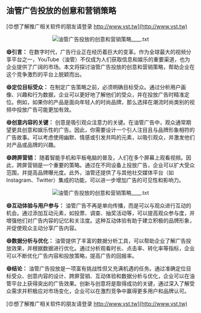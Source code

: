 ## **油管广告投放的创意和营销策略**

[😍想了解推广相关软件的朋友请登录 http://www.vst.tw](http://www.vst.tw)

 <center><img src="https://vst.tw/MP4/tuiguang/png/6.png" alt="油管广告投放的创意和营销策略____.txt"></center>

**😄引言：**
在数字时代，广告行业正在经历着巨大的变革。作为全球最大的视频分享平台之一，YouTube（油管）不仅成为人们获取信息和娱乐的重要渠道，也为企业提供了广阔的市场。本文将探讨油管广告投放的创意和营销策略，帮助企业在这个竞争激烈的平台上脱颖而出。

**😄定位目标受众：**
在制定广告策略之前，必须明确目标受众。通过分析用户画像、兴趣和行为数据，企业可以更好地了解他们的受众，并在投放广告时精准定位。例如，如果你的产品是面向年轻人的时尚品牌，那么选择在潮流时尚类别的视频中投放广告可能更加有效。

**😄创意内容的关键：**
创意是吸引观众注意力的关键。在油管广告中，观众通常期望更具创意和娱乐性的广告。因此，你需要设计一个引人注目且与品牌形象相符的广告故事。可以考虑使用幽默、情感或引发共鸣的元素，以吸引观众，并激发他们对产品或品牌的兴趣。

**😄跨屏营销：**
随着智能手机和平板电脑的普及，人们在多个屏幕上观看视频。因此，跨屏营销是一个重要的策略。通过在不同设备上投放广告，企业可以扩大受众范围，并提高品牌曝光度。此外，油管还提供了与其他社交媒体平台（如Instagram、Twitter）集成的功能，可以进一步增加广告的可见性和影响力。

 <center><img src="https://vst.tw/MP4/tuiguang/png/6.png" alt="油管广告投放的创意和营销策略____.txt"></center>

**😄互动体验与用户参与：**
油管广告不再是单向传播，而是可以与观众进行互动的机会。通过添加互动元素，如投票、调查、抽奖活动等，可以提高观众参与度，并增强他们对广告内容的记忆和关注度。这种互动体验有助于建立积极的品牌形象，并促使观众主动分享广告内容。

**😄数据分析与优化：**
油管提供了丰富的数据分析工具，可以帮助企业了解广告投放效果，并根据数据进行优化。通过分析观看时长、点击率、转化率等指标，企业可以不断优化广告内容和投放策略，提高广告的回报率。

**😄结论：**
油管广告投放是一项富有挑战性但又充满机遇的任务。通过准确定位目标受众、创意内容的设计、跨屏营销、互动体验和数据分析与优化，企业可以在油管平台上获得突出的广告效果。创新与创意将是取得成功的关键，通过深入了解受众需求并积极应对市场变化，企业可以在激烈竞争中赢得更多用户和品牌认可。

[😍想了解推广相关软件的朋友请登录 http://www.vst.tw](http://www.vst.tw)



